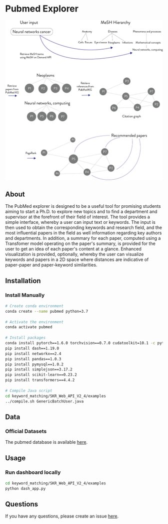 
# Pubmed Explorer

![cover](workflow_figure.png)

## About
The PubMed explorer is designed to be a useful tool for promising students aiming to start a Ph.D. to explore new topics and to find a department and supervisor at the forefront of their field of interest. The tool provides a simple interface, whereby a user can input text or keywords. The input is then used to obtain the corresponding keywords and research field, and the most influential papers in the field as well information regarding 
key authors and departments. In addition, a summary for each paper, computed using a Transfomer model operating on the paper's summary, is provided for the user to get an idea of each paper's content at a glance.
Enhanced visualization is provided, optionally, whereby the user can visualize keywords and papers in a 2D space where distances are indicative of paper-paper and paper-keyword similarities.

## Installation

### Install Manually

```bash
# Create conda environment
conda create --name pubmed python=3.7

# Activate the environment
conda activate pubmed

# Install packages
conda install pytorch==1.6.0 torchvision==0.7.0 cudatoolkit=10.1 -c pytorch
pip install dash==1.19.0
pip install networkx==2.4
pip install pandas==1.0.3
pip install pymysql==1.0.2
pip install simplejson==3.17.2
pip install scikit-learn==0.23.2
pip install transformers==4.4.2

# Compile Java script
cd keyword_matching/SKR_Web_API_V2_4/examples
../compile.sh GenericBatchUser.java
```

## Data

### Official Datasets

The pubmed database is available [here](http://er.tacc.utexas.edu/datasets/ped).

## Usage

### Run dashboard locally

```bash
cd keyword_matching/SKR_Web_API_V2_4/examples
python dash_app.py
```



## Questions

If you have any questions, please create an issue [here](https://github.com/ggonzalezp/pubmedkg_recommender/issues/new).
